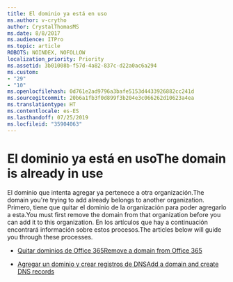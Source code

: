 ```yaml
---
title: El dominio ya está en uso
ms.author: v-crytho
author: CrystalThomasMS
ms.date: 8/8/2017
ms.audience: ITPro
ms.topic: article
ROBOTS: NOINDEX, NOFOLLOW
localization_priority: Priority
ms.assetid: 3b01008b-f57d-4a82-837c-d22a0ac6a294
ms.custom:
- "29"
- "10"
ms.openlocfilehash: 0d761e2ad9796a3bafe5153d4433926882cc241d
ms.sourcegitcommit: 20b6a1fb3f0d899f3b204e3c066262d10623a4ea
ms.translationtype: HT
ms.contentlocale: es-ES
ms.lasthandoff: 07/25/2019
ms.locfileid: "35904063"
---
```

# <a name="the-domain-is-already-in-use"></a><span data-ttu-id="1179c-102">El dominio ya está en uso</span><span class="sxs-lookup"><span data-stu-id="1179c-102">The domain is already in use</span></span>

<span data-ttu-id="1179c-103">El dominio que intenta agregar ya pertenece a otra organización.</span><span class="sxs-lookup"><span data-stu-id="1179c-103">The domain you're trying to add already belongs to another organization.</span></span> <span data-ttu-id="1179c-104">Primero, tiene que quitar el dominio de la organización para poder agregarlo a esta.</span><span class="sxs-lookup"><span data-stu-id="1179c-104">You must first remove the domain from that organization before you can add it to this organization.</span></span> <span data-ttu-id="1179c-105">En los artículos que hay a continuación encontrará información sobre estos procesos.</span><span class="sxs-lookup"><span data-stu-id="1179c-105">The articles below will guide you through these processes.</span></span>
  
- [<span data-ttu-id="1179c-106">Quitar dominios de Office 365</span><span class="sxs-lookup"><span data-stu-id="1179c-106">Remove a domain from Office 365</span></span>](https://support.office.com/article/Remove-a-domain-from-Office-365-f09696b2-8c29-4588-a08b-b333da19810c.aspx)

- [<span data-ttu-id="1179c-107">Agregar un dominio y crear registros de DNS</span><span class="sxs-lookup"><span data-stu-id="1179c-107">Add a domain and create DNS records</span></span>](https://support.office.com/article/Create-DNS-records-for-Office-365-when-you-manage-your-DNS-records-B0F3FDCA-8A80-4E8E-9EF3-61E8A2A9AB23.aspx)
